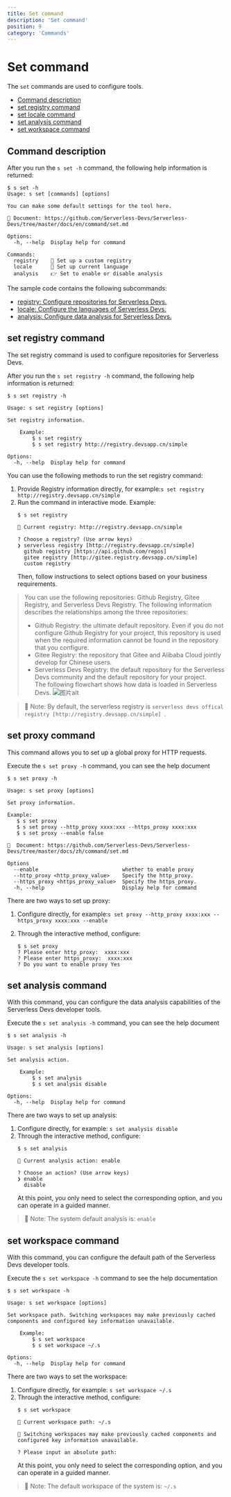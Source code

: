 ```yaml
---
title: Set command
description: 'Set command'
position: 9
category: 'Commands'
---
```

# Set command

The `set` commands are used to configure tools.

- [Command description](#Command-description)
- [set registry command](#set-registry-command)
- [set locale command](#set-locale-command)
- [set analysis command](#set-analysis-command)
- [set workspace command](#set-workspace-command)

## Command description

After you run the `s set -h` command, the following help information is returned:

```shell script
$ s set -h
Usage: s set [commands] [options]

You can make some default settings for the tool here.

📖 Document: https://github.com/Serverless-Devs/Serverless-Devs/tree/master/docs/en/command/set.md

Options:
  -h, --help  Display help for command

Commands:
  registry    👀 Set up a custom registry
  locale      🔧 Set up current language
  analysis    👉 Set to enable or disable analysis
```

The sample code contains the following subcommands:
- [registry: Configure repositories for Serverless Devs.](#set-registry-command)
- [locale: Configure the languages of Serverless Devs.](#set-locale-command)
- [analysis: Configure data analysis for Serverless Devs.](#set-analysis-command)

## set registry command

The set registry command is used to configure repositories for Serverless Devs. 

After you run the `s set registry -h` command, the following help information is returned:


```shell script
$ s set registry -h

Usage: s set registry [options]

Set registry information.

    Example:
        $ s set registry
        $ s set registry http://registry.devsapp.cn/simple

Options:
  -h, --help  Display help for command
```

You can use the following methods to run the set registry command: 
1. Provide Registry information directly, for example:`s set registry http://registry.devsapp.cn/simple`
2. Run the command in interactive mode. Example: 
    ```shell script
    $ s set registry
    
    🔎 Current registry: http://registry.devsapp.cn/simple
    
    ? Choose a registry? (Use arrow keys)
    ❯ serverless registry [http://registry.devsapp.cn/simple] 
      github registry [https://api.github.com/repos]
      gitee registry [http://gitee.registry.devsapp.cn/simple]
      custom registry 
    ```
    Then, follow instructions to select options based on your business requirements.

> You can use the following repositories: Github Registry, Gitee Registry, and Serverless Devs Registry. The following information describes the relationships among the three repositories: 
> - Github Registry: the ultimate default repository. Even if you do not configure Github Registry for your project, this repository is used when the required information cannot be found in the repository that you configure. 
> - Gitee Registry: the repository that Gitee and Alibaba Cloud jointly develop for Chinese users. 
> - Serverless Devs Registry: the default repository for the Serverless Devs community and the default repository for your project.    
> The following flowchart shows how data is loaded in Serverless Devs. 
> ![图片alt](https://serverless-article-picture.oss-cn-hangzhou.aliyuncs.com/1635132866484_20211025033426634967.png)

> 🙊 Note: By default, the serverless registry is `serverless devs offical registry [http://registry.devsapp.cn/simple] `.

## set proxy command

This command allows you to set up a global proxy for HTTP requests.

Execute the `s set proxy -h` command, you can see the help document

```shell script
$ s set proxy -h

Usage: s set proxy [options]

Set proxy information.

Example:
   $ s set proxy
   $ s set proxy --http_proxy xxxx:xxx --https_proxy xxxx:xxx
   $ s set proxy --enable false

📖  Document: https://github.com/Serverless-Devs/Serverless-Devs/tree/master/docs/zh/command/set.md

Options
  --enable                           whether to enable proxy
  --http_proxy <http_proxy_value>    Specify the http_proxy.
  --https_proxy <https_proxy_value>  Specify the https_proxy.
  -h, --help                         Display help for command
```

There are two ways to set up proxy:

1. Configure directly, for example:`s set proxy --http_proxy xxxx:xxx --https_proxy xxxx:xxx --enable`
2. Through the interactive method, configure:

   ```shell script
   $ s set proxy
   ? Please enter http_proxy:  xxxx:xxx
   ? Please enter https_proxy:  xxxx:xxx
   ? Do you want to enable proxy Yes
   ```
## set analysis command

With this command, you can configure the data analysis capabilities of the Serverless Devs developer tools.

Execute the `s set analysis -h` command, you can see the help document

```shell script
$ s set analysis -h

Usage: s set analysis [options]

Set analysis action.

    Example:
        $ s set analysis
        $ s set analysis disable

Options:
  -h, --help  Display help for command
```

There are two ways to set up analysis:
1. Configure directly, for example: `s set analysis disable`
2. Through the interactive method, configure:
     ```shell script
     $ s set analysis
    
     📝 Current analysis action: enable
    
     ? Choose an action? (Use arrow keys)
     ❯ enable
       disable
     ````
     At this point, you only need to select the corresponding option, and you can operate in a guided manner.

> 🙊 Note: The system default analysis is: `enable`

## set workspace command

With this command, you can configure the default path of the Serverless Devs developer tools.

Execute the `s set workspace -h` command to see the help documentation

```shell script
$ s set workspace -h

Usage: s set workspace [options]

Set workspace path. Switching workspaces may make previously cached components and configured key information unavailable.

    Example:
        $ s set workspace
        $ s set workspace ~/.s

Options:
  -h, --help  Display help for command
```

There are two ways to set the workspace:
1. Configure directly, for example: `s set workspace ~/.s`
2. Through the interactive method, configure:
     ```shell script
     $ s set workspace
    
     📝 Current workspace path: ~/.s
    
     🙊 Switching workspaces may make previously cached components and configured key information unavailable.
     
     ? Please input an absolute path:
     ````
     At this point, you only need to select the corresponding option, and you can operate in a guided manner.



> 🙊 Note: The default workspace of the system is: `~/.s`